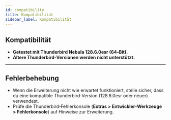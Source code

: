 ```yaml
---
id: compatibility
title: Kompatibilität
sidebar_label: Kompatibilität
---
```


## Kompatibilität

- **Getestet mit Thunderbird Nebula 128.6.0esr (64‑Bit).**
- **Ältere Thunderbird‑Versionen werden nicht unterstützt.**

---

## Fehlerbehebung

- Wenn die Erweiterung nicht wie erwartet funktioniert, stelle sicher, dass du eine kompatible Thunderbird‑Version (128.6.0esr oder neuer) verwendest.
- Prüfe die Thunderbird‑Fehlerkonsole (**Extras > Entwickler‑Werkzeuge > Fehlerkonsole**) auf Hinweise zur Erweiterung.

